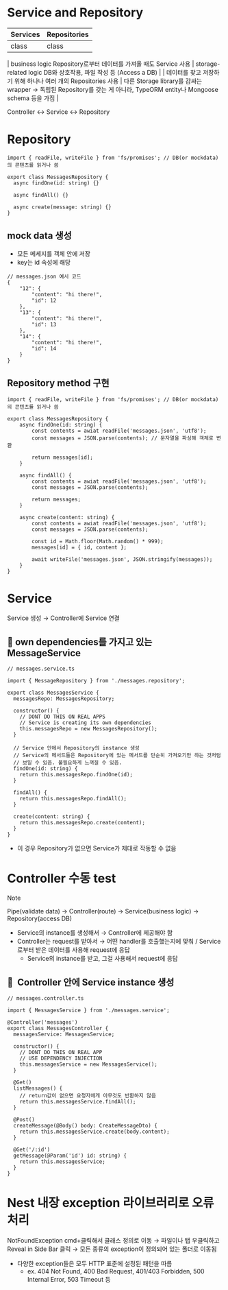 # Service and Repository

| **Services** | **Repositories** |
| ------------ | ---------------- |
| class        | class            |

| business logic
Repository로부터 데이터를 가져올 때도 Service 사용 | storage-related logic
DB와 상호작용, 파일 작성 등
(Access a DB) |
| 데이터를 찾고 저장하기 위해 하나나 여러 개의 Repositories 사용 | 다른 Storage library를 감싸는 wrapper → 독립된 Repository를 갖는 게 아니라, TypeORM entity나 Mongoose schema 등을 가짐 |

Controller ↔ Service ↔ Repository

# Repository

```tsx
import { readFile, writeFile } from 'fs/promises'; // DB(or mockdata)의 콘텐츠를 읽거나 씀

export class MessagesRepository {
  async findOne(id: string) {}

  async findAll() {}

  async create(message: string) {}
}
```

## mock data 생성

- 모든 메세지를 객체 안에 저장
- key는 id 속성에 해당

```tsx
// messages.json 예시 코드
{
	"12": {
		"content": "hi there!",
		"id": 12
	},
	"13": {
		"content": "hi there!",
		"id": 13
	},
	"14": {
		"content": "hi there!",
		"id": 14
	}
}
```

## Repository method 구현

```tsx
import { readFile, writeFile } from 'fs/promises'; // DB(or mockdata)의 콘텐츠를 읽거나 씀

export class MessagesRepository {
	async findOne(id: string) {
		const contents = awiat readFile('messages.json', 'utf8');
		const messages = JSON.parse(contents); // 문자열을 파싱해 객체로 변환

		return messages[id];
	}

	async findAll() {
		const contents = awiat readFile('messages.json', 'utf8');
		const messages = JSON.parse(contents);

		return messages;
	}

	async create(content: string) {
		const contents = awiat readFile('messages.json', 'utf8');
		const messages = JSON.parse(contents);

		const id = Math.floor(Math.random() * 999);
		messages[id] = { id, content };

		await writeFile('messages.json', JSON.stringify(messages));
	}
}
```

# Service

Service 생성 → Controller에 Service 연결

## 💩 own dependencies를 가지고 있는 MessageService

```tsx
// messages.service.ts

import { MessageRepository } from './messages.repository';

export class MessagesService {
  messagesRepo: MessagesRepository;

  constructor() {
    // DONT DO THIS ON REAL APPS
    // Service is creating its own dependencies
    this.messagesRepo = new MessagesRepository();
  }

  // Service 안에서 Repository의 instance 생성
  // Service의 메서드들은 Repository에 있는 메서드를 단순히 가져오기만 하는 것처럼
  // 보일 수 있음. 불필요하게 느껴질 수 있음.
  findOne(id: string) {
    return this.messagesRepo.findOne(id);
  }

  findAll() {
    return this.messagesRepo.findAll();
  }

  create(content: string) {
    return this.messagesRepo.create(content);
  }
}
```

- 이 경우 Repository가 없으면 Service가 제대로 작동할 수 없음

# Controller 수동 test

> [!NOTE]
>
> Pipe(validate data) → Controller(route) → Service(business logic) → Repository(access DB)

- Service의 instance를 생성해서 → Controller에 제공해야 함
- Controller는 request를 받아서 → 어떤 handler를 호출했는지에 맞춰 / Service로부터 받은 데이터를 사용해 request에 응답
  - Service의 instance를 받고, 그걸 사용해서 request에 응답

## 💩  Controller 안에 Service instance 생성

```tsx
// messages.controller.ts

import { MessagesService } from './messages.service';

@Controller('messages')
export class MessagesController {
  messagesService: MessagesService;

  constructor() {
    // DONT DO THIS ON REAL APP
    // USE DEPENDENCY INJECTION
    this.messagesService = new MessagesService();
  }

  @Get()
  listMessages() {
    // return값이 없으면 요청자에게 아무것도 반환하지 않음
    return this.messagesService.findAll();
  }

  @Post()
  createMessage(@Body() body: CreateMessageDto) {
    return this.messagesService.create(body.content);
  }

  @Get('/:id')
  getMessage(@Param('id') id: string) {
    return this.messagesService;
  }
}
```

# Nest 내장 exception 라이브러리로 오류 처리

NotFoundException cmd+클릭해서 클래스 정의로 이동 → 파일이나 탭 우클릭하고 Reveal in Side Bar 클릭 → 모든 종류의 exception이 정의되어 있는 폴더로 이동됨

- 다양한 exception들은 모두 HTTP 표준에 설정된 패턴을 따름
  - ex. 404 Not Found, 400 Bad Request, 401/403 Forbidden, 500 Internal Error, 503 Timeout 등
